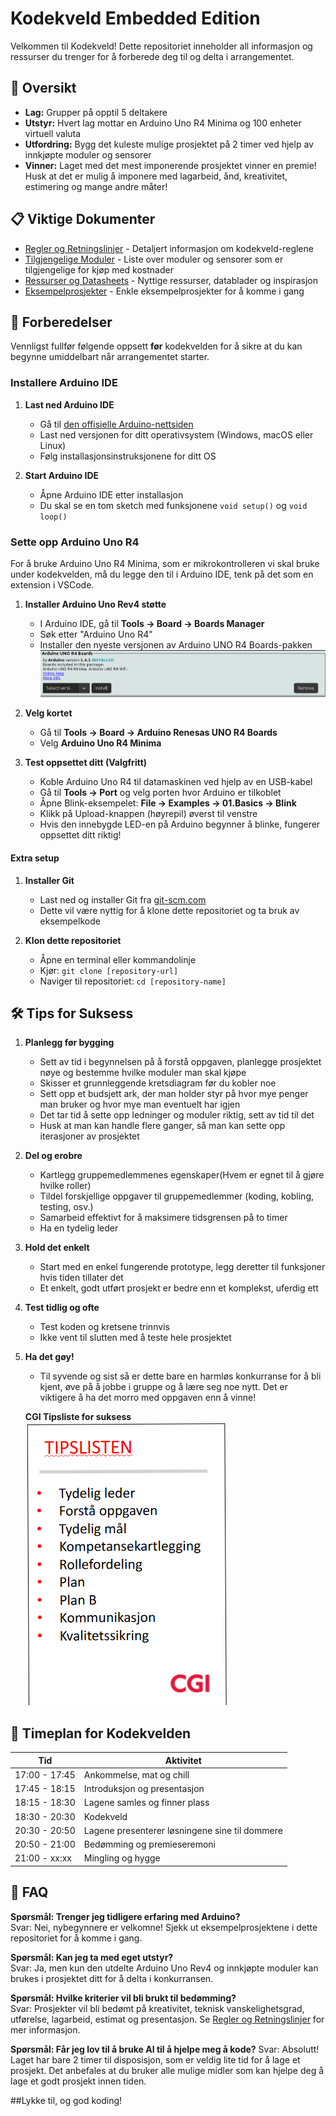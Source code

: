 # Kodekveld Embedded Edition

Velkommen til Kodekveld! Dette repositoriet inneholder all informasjon og ressurser du trenger for å forberede deg til og delta i arrangementet.

## 🚀 Oversikt

- **Lag:** Grupper på opptil 5 deltakere
- **Utstyr:** Hvert lag mottar en Arduino Uno R4 Minima og 100 enheter virtuell valuta
- **Utfordring:** Bygg det kuleste mulige prosjektet på 2 timer ved hjelp av innkjøpte moduler og sensorer
- **Vinner:** Laget med det mest imponerende prosjektet vinner en premie! Husk at det er mulig å imponere med lagarbeid, ånd, kreativitet, estimering og mange andre måter!

## 📋 Viktige Dokumenter

- [Regler og Retningslinjer](./RULES.md) - Detaljert informasjon om kodekveld-reglene
- [Tilgjengelige Moduler](./MODULES.md) - Liste over moduler og sensorer som er tilgjengelige for kjøp med kostnader
- [Ressurser og Datasheets](./RESOURCES.md) - Nyttige ressurser, datablader og inspirasjon
- [Eksempelprosjekter](./EXAMPLES.md/) - Enkle eksempelprosjekter for å komme i gang

## 🔧 Forberedelser

Vennligst fullfør følgende oppsett **før** kodekvelden for å sikre at du kan begynne umiddelbart når arrangementet starter.

### Installere Arduino IDE

1. **Last ned Arduino IDE**

   - Gå til [den offisielle Arduino-nettsiden](https://www.arduino.cc/en/software)
   - Last ned versjonen for ditt operativsystem (Windows, macOS eller Linux)
   - Følg installasjonsinstruksjonene for ditt OS

2. **Start Arduino IDE**
   - Åpne Arduino IDE etter installasjon
   - Du skal se en tom sketch med funksjonene `void setup()` og `void loop()`

### Sette opp Arduino Uno R4

For å bruke Arduino Uno R4 Minima, som er mikrokontrolleren vi skal bruke under kodekvelden, må du legge den til i Arduino IDE, tenk på det som en extension i VSCode.

1. **Installer Arduino Uno Rev4 støtte**
   - I Arduino IDE, gå til **Tools → Board → Boards Manager**
   - Søk etter "Arduino Uno R4"
   - Installer den nyeste versjonen av Arduino UNO R4 Boards-pakken
     ![alt text](image.png)
2. **Velg kortet**

   - Gå til **Tools → Board → Arduino Renesas UNO R4 Boards**
   - Velg **Arduino Uno R4 Minima**

3. **Test oppsettet ditt (Valgfritt)**
   - Koble Arduino Uno R4 til datamaskinen ved hjelp av en USB-kabel
   - Gå til **Tools → Port** og velg porten hvor Arduino er tilkoblet
   - Åpne Blink-eksempelet: **File → Examples → 01.Basics → Blink**
   - Klikk på Upload-knappen (høyrepil) øverst til venstre
   - Hvis den innebygde LED-en på Arduino begynner å blinke, fungerer oppsettet ditt riktig!

#### Extra setup

1. **Installer Git**

   - Last ned og installer Git fra [git-scm.com](https://git-scm.com/)
   - Dette vil være nyttig for å klone dette repositoriet og ta bruk av eksempelkode

2. **Klon dette repositoriet**
   - Åpne en terminal eller kommandolinje
   - Kjør: `git clone [repository-url]`
   - Naviger til repositoriet: `cd [repository-name]`

## 🛠️ Tips for Suksess

1. **Planlegg før bygging**

   - Sett av tid i begynnelsen på å forstå oppgaven, planlegge prosjektet nøye og bestemme hvilke moduler man skal kjøpe
   - Skisser et grunnleggende kretsdiagram før du kobler noe
   - Sett opp et budsjett ark, der man holder styr på hvor mye penger man bruker og hvor mye man eventuelt har igjen
   - Det tar tid å sette opp ledninger og moduler riktig, sett av tid til det
   - Husk at man kan handle flere ganger, så man kan sette opp iterasjoner av prosjektet

2. **Del og erobre**

   - Kartlegg gruppemedlemmenes egenskaper(Hvem er egnet til å gjøre hvilke roller)
   - Tildel forskjellige oppgaver til gruppemedlemmer (koding, kobling, testing, osv.)
   - Samarbeid effektivt for å maksimere tidsgrensen på to timer
   - Ha en tydelig leder

3. **Hold det enkelt**

   - Start med en enkel fungerende prototype, legg deretter til funksjoner hvis tiden tillater det
   - Et enkelt, godt utført prosjekt er bedre enn et komplekst, uferdig ett

4. **Test tidlig og ofte**

   - Test koden og kretsene trinnvis
   - Ikke vent til slutten med å teste hele prosjektet

5. **Ha det gøy!**

   - Til syvende og sist så er dette bare en harmløs konkurranse for å bli kjent, øve på å jobbe i gruppe og å lære seg noe nytt. Det er viktigere å ha det morro med oppgaven enn å vinne!

   **CGI Tipsliste for suksess**
   ![alt text](tipslisteCGI.png)

## 📅 Timeplan for Kodekvelden

| Tid           | Aktivitet                                      |
| ------------- | ---------------------------------------------- |
| 17:00 - 17:45 | Ankommelse, mat og chill                       |
| 17:45 - 18:15 | Introduksjon og presentasjon                   |
| 18:15 - 18:30 | Lagene samles og finner plass                  |
| 18:30 - 20:30 | Kodekveld                                      |
| 20:30 - 20:50 | Lagene presenterer løsningene sine til dommere |
| 20:50 - 21:00 | Bedømming og premieseremoni                    |
| 21:00 - xx:xx | Mingling og hygge                              |

## 🙋 FAQ

**Spørsmål: Trenger jeg tidligere erfaring med Arduino?**  
Svar: Nei, nybegynnere er velkomne! Sjekk ut eksempelprosjektene i dette repositoriet for å komme i gang.

**Spørsmål: Kan jeg ta med eget utstyr?**  
Svar: Ja, men kun den utdelte Arduino Uno Rev4 og innkjøpte moduler kan brukes i prosjektet ditt for å delta i konkurransen.

**Spørsmål: Hvilke kriterier vil bli brukt til bedømming?**  
Svar: Prosjekter vil bli bedømt på kreativitet, teknisk vanskelighetsgrad, utførelse, lagarbeid, estimat og presentasjon. Se [Regler og Retningslinjer](./RULES.md) for mer informasjon.

**Spørsmål: Får jeg lov til å bruke AI til å hjelpe meg å kode?**
Svar: Absolutt! Laget har bare 2 timer til disposisjon, som er veldig lite tid for å lage et prosjekt. Det anbefales at du bruker alle mulige midler som kan hjelpe deg å lage et godt prosjekt innen tiden.

##Lykke til, og god koding!
